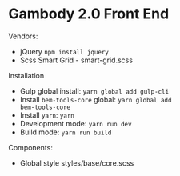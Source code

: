 # Gambody 2.0 Front End

Vendors:
- jQuery <code>npm install jquery</code>
- Scss Smart Grid - smart-grid.scss

Installation
- Gulp global install: <code>yarn global add gulp-cli</code>
- Install <code>bem-tools-core</code> global: <code>yarn global add bem-tools-core</code></li>
- Install <code>yarn</code>: <code>yarn</code>
- Development mode: <code>yarn run dev</code>
- Build mode: <code>yarn run build</code>

Components:
- Global style styles/base/core.scss
